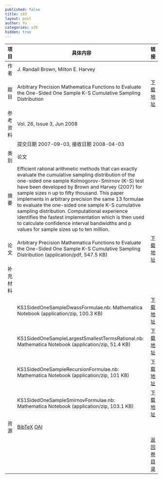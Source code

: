 ```yaml
---
published: false
title: i03
layout: post
author: Yu
categories: v26
hidden: true
---
```


| 项目 | 具体内容 | 链接 |
|---:|---|---|
| 作者 | J.  Randall  Brown, Milton  E.  Harvey| |
| 题目 |Arbitrary Precision Mathematica Functions to Evaluate the One-Sided One Sample K-S Cumulative Sampling Distribution | [下载地址](http://www.jstatsoft.org/v26/i03/paper) |
| 参考资料 |Vol. 26, Issue 3, Jun 2008 | |
| | 提交日期 2007-09-03, 接收日期 2008-04-03| | 
| 类别 | 论文| |
| 摘要 | Efficient rational arithmetic methods that can exactly evaluate the cumulative sampling distribution of the one-sided one sample Kolmogorov-Smirnov (K-S) test have been developed by Brown and Harvey (2007) for sample sizes n up to fifty thousand. This paper implements in arbitrary precision the same 13 formulae to evaluate the one-sided one sample K-S cumulative sampling distribution. Computational experience identifies the fastest implementation which is then used to calculate confidence interval bandwidths and p values for sample sizes up to ten million.| |
| 论文 | Arbitrary Precision Mathematica Functions to Evaluate the One-Sided One Sample K-S Cumulative Sampling Distribution  (application/pdf, 547.5 KB)| [下载地址](http://www.jstatsoft.org/v26/i03/paper) |
| 补充材料 | | |
| |KS1SidedOneSampleDwassFormulae.nb: Mathematica Notebook  (application/zip, 100.3 KB)|  [下载地址](http://www.jstatsoft.org/v26/i03/supp/1) |
| |KS1SidedOneSampleLargestSmallestTermsRational.nb: Mathematica Notebook  (application/zip, 51.4 KB)|  [下载地址](http://www.jstatsoft.org/v26/i03/supp/2) |
| |KS1SidedOneSampleRecursionFormulae.nb: Mathematica Notebook  (application/zip, 101 KB)|  [下载地址](http://www.jstatsoft.org/v26/i03/supp/3) |
| |KS1SidedOneSampleSmirnovFormulae.nb: Mathematica Notebook  (application/zip, 103.1 KB)|  [下载地址](http://www.jstatsoft.org/v26/i03/supp/4) |
| 资源 | [BibTeX](http://www.jstatsoft.org/v26/i03/bibtex) [OAI](http://www.jstatsoft.org/oai?verb=GetRecord&identifier=oai.jstatsoft/v26/i03&prefix=oai_dc)| |
| |  | [返回卷目录]({{site.baseurl}}/volume/v26.html) |